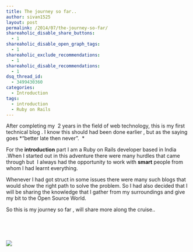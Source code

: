 ```yaml
---
title: The journey so far..
author: sivan1525
layout: post
permalink: /2014/07/the-journey-so-far/
shareaholic_disable_share_buttons:
  - 1
shareaholic_disable_open_graph_tags:
  - 1
shareaholic_exclude_recommendations:
  - 1
shareaholic_disable_recommendations:
  - 1
dsq_thread_id:
  - 3499430360
categories:
  - Introduction
tags:
  - introduction
  - Ruby on Rails
---
```

After completing my  2 years in the field of web technology, this is my first technical blog . I know this should had been done earlier , but as the saying goes *&#8220;better late then never&#8221;.  *

For the **introduction** part I am a Ruby on Rails developer based in India .When I started out in this adventure there were many hurdles that came through but  I always had the opportunity to work with **smart** people from whom I had learnt everything.

Whenever I had got struct in some issues there were many such blogs that would show the right path to solve the problem. So I had also decided that I will be sharing the knowledge that I gather from my surroundings and give my bit to the Open Source World.

So this is my journey so far , will share more along the cruise..

&nbsp;

&nbsp; 

<div class="pvc_clear">
</div>

<p id="pvc_stats_23" class="pvc_stats " element-id="23">
  <img src="https://railsnuggets.com/wp-content/plugins/page-views-count/ajax-loader.gif" border=0 />
</p>

<div class="pvc_clear">
</div>